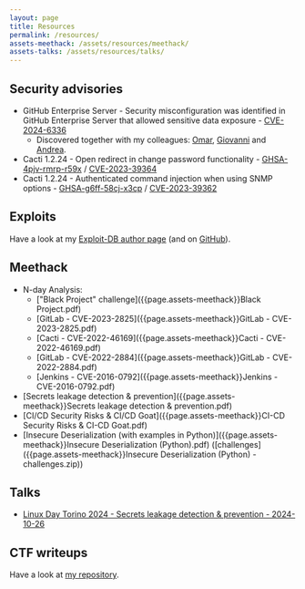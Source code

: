 ```yaml
---
layout: page
title: Resources
permalink: /resources/
assets-meethack: /assets/resources/meethack/
assets-talks: /assets/resources/talks/
---
```


## Security advisories

* GitHub Enterprise Server - Security misconfiguration was identified in GitHub Enterprise Server that allowed sensitive data exposure - [CVE-2024-6336](https://www.cve.org/CVERecord?id=CVE-2024-6336)
    * Discovered together with my colleagues: [Omar](https://www.linkedin.com/in/omar-el-latif-71b312169/), [Giovanni](https://www.linkedin.com/in/giovanni-guido-a22535135/) and [Andrea](https://avalz.it/).
* Cacti 1.2.24 - Open redirect in change password functionality - [GHSA-4pjv-rmrp-r59x](https://github.com/Cacti/cacti/security/advisories/GHSA-4pjv-rmrp-r59x) / [CVE-2023-39364](https://www.cve.org/CVERecord?id=CVE-2023-39364)
* Cacti 1.2.24 - Authenticated command injection when using SNMP options - [GHSA-g6ff-58cj-x3cp](https://github.com/Cacti/cacti/security/advisories/GHSA-g6ff-58cj-x3cp) / [CVE-2023-39362](https://www.cve.org/CVERecord?id=CVE-2023-39362)

## Exploits

Have a look at my [Exploit-DB author page](https://www.exploit-db.com/?author=9361) (and on [GitHub](https://github.com/m3ssap0)).

## Meethack

* N-day Analysis:
    * ["Black Project" challenge]({{page.assets-meethack}}Black Project.pdf)
    * [GitLab - CVE-2023-2825]({{page.assets-meethack}}GitLab - CVE-2023-2825.pdf)
    * [Cacti - CVE-2022-46169]({{page.assets-meethack}}Cacti - CVE-2022-46169.pdf)
    * [GitLab - CVE-2022-2884]({{page.assets-meethack}}GitLab - CVE-2022-2884.pdf)
    * [Jenkins - CVE-2016-0792]({{page.assets-meethack}}Jenkins - CVE-2016-0792.pdf)
* [Secrets leakage detection & prevention]({{page.assets-meethack}}Secrets leakage detection & prevention.pdf)
* [CI/CD Security Risks & CI/CD Goat]({{page.assets-meethack}}CI-CD Security Risks & CI-CD Goat.pdf)
* [Insecure Deserialization (with examples in Python)]({{page.assets-meethack}}Insecure Deserialization (Python).pdf) ([challenges]({{page.assets-meethack}}Insecure Deserialization (Python) - challenges.zip))

## Talks

* [Linux Day Torino 2024 - Secrets leakage detection & prevention - 2024-10-26]({{page.assets-talks}}ldto2024_secrets_leakage.pdf)

## CTF writeups

Have a look at [my repository](https://github.com/m3ssap0/CTF-Writeups).
